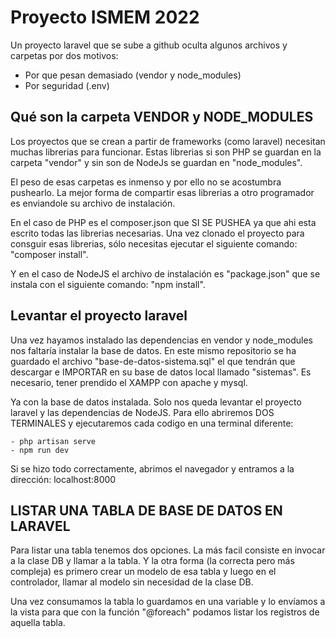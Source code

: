 # Proyecto ISMEM 2022

Un proyecto laravel que se sube a github oculta algunos
archivos y carpetas por dos motivos:

- Por que pesan demasiado (vendor y node_modules)
- Por seguridad (.env)

## Qué son la carpeta VENDOR y NODE_MODULES

Los proyectos que se crean a partir de frameworks (como laravel) necesitan muchas librerias para funcionar. Estas librerias si son PHP se guardan en la carpeta "vendor" y sin son de NodeJs se guardan en "node_modules".

El peso de esas carpetas es inmenso y por ello no se acostumbra pushearlo. La mejor forma de compartir esas librerias a otro programador es enviandole su archivo de instalación.

En el caso de PHP es el composer.json que SI SE PUSHEA ya que ahi esta escrito todas las librerias necesarias. Una vez clonado el proyecto para consguir esas librerias, sólo necesitas ejecutar el siguiente comando: "composer install".

Y en el caso de NodeJS el archivo de instalación es "package.json" que se instala con el siguiente comando: "npm install".

## Levantar el proyecto laravel

Una vez hayamos instalado las dependencias en vendor y node_modules nos faltaría instalar la base de datos. En este mismo repositorio se ha guardado el archivo "base-de-datos-sistema.sql" el que tendrán que descargar e IMPORTAR en su base de datos local llamado "sistemas". Es necesario, tener prendido el XAMPP con apache y mysql.

Ya con la base de datos instalada. Solo nos queda levantar el proyecto laravel y las dependencias de NodeJS. Para ello abriremos DOS TERMINALES y ejecutaremos cada codigo en una terminal diferente:

    - php artisan serve
    - npm run dev

Si se hizo todo correctamente, abrimos el navegador y entramos a la dirección: localhost:8000

## LISTAR UNA TABLA DE BASE DE DATOS EN LARAVEL

Para listar una tabla tenemos dos opciones. La más facil consiste en invocar a la clase DB y llamar a la tabla. Y la otra forma (la correcta pero más compleja) es primero crear un modelo de esa tabla y luego en el controlador, llamar al modelo sin necesidad de la clase DB.

Una vez consumamos la tabla lo guardamos en una variable y lo envíamos a la vista para que con la función "@foreach" podamos listar los registros de aquella tabla.  